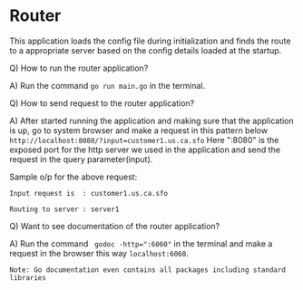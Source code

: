 # Router
This application loads the config file during initialization and finds the route to a appropriate server based on the config details loaded at the startup.

Q) How to run the router application?

A) Run the command `go run main.go` in the terminal.

Q) How to send request to the router application?

A) After started running the application and making sure that the application is up, go to system browser and make a request in this pattern below
`http://localhost:8080/?input=customer1.us.ca.sfo`
Here ":8080" is the exposed port for the http server we used in the application and send the request in the query parameter(input).

Sample o/p for the above request:

`Input request is  : customer1.us.ca.sfo`

`Routing to server : server1 `

Q) Want to see documentation of the router application?

A) Run the command ` godoc -http=":6060"` in the terminal and make a request in the browser this way `localhost:6060`.

`Note: Go documentation even contains all packages including standard libraries`